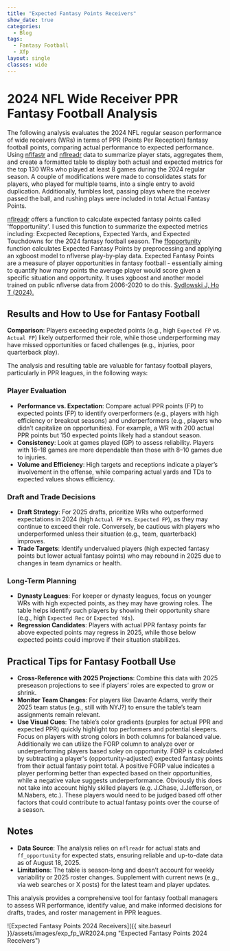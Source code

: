 ```yaml
---
title: "Expected Fantasy Points Receivers"
show_date: true
categories:
  - Blog
tags:
  - Fantasy Football
  - Xfp
layout: single
classes: wide
---
```


# 2024 NFL Wide Receiver PPR Fantasy Football Analysis

The following analysis evaluates the 2024 NFL regular season performance of wide receivers (WRs) in terms of PPR (Points Per Reception) fantasy football points, comparing actual performance to expected performance. Using [nflfastr](https://www.nflfastr.com/index.html) and [nflreadr](https://nflreadr.nflverse.com/index.html) data to summarize player stats, aggregates them, and create a formatted table to display both actual and expected metrics for the top 130 WRs who played at least 8 games during the 2024 regular season. A couple of modifications were made to consolidates stats for players, who played for multiple teams, into a single entry to avoid duplication. Additionally, fumbles lost, passing plays where the receiver passed the ball, and rushing plays were included in total Actual Fantasy Points. 

[nflreadr](https://nflreadr.nflverse.com/index.html) offers a function to calculate expected fantasy points called 'ffopportuniity'. I used this function to summarize the expected metrics including: Excpected Receptions, Expected Yards, and Expected Touchdowns for the 2024 fantasy football season. The [ffopportunity](https://ffopportunity.ffverse.com/) function calculates Expected Fantasy Points by preprocessing and applying an xgboost model to nflverse play-by-play data. Expected Fantasy Points are a measure of player opportunities in fantasy football - essentially aiming to quantify how many points the average player would score given a specific situation and opportunity. It uses xgboost and another model trained on public nflverse data from 2006-2020 to do this. [Sydlowski J, Ho T (2024).](https://ffopportunity.ffverse.com/)

## Results and How to Use for Fantasy Football

**Comparison**: Players exceeding expected points (e.g., high `Expected FP` vs. `Actual FP`) likely outperformed their role, while those underperforming may have missed opportunities or faced challenges (e.g., injuries, poor quarterback play).

The analysis and resulting table are valuable for fantasy football players, particularly in PPR leagues, in the following ways:

### Player Evaluation
- **Performance vs. Expectation**: Compare actual PPR points (FP) to expected points (FP) to identify overperformers (e.g., players with high efficiency or breakout seasons) and underperformers (e.g., players who didn’t capitalize on opportunities). For example, a WR with 200 actual PPR points but 150 expected points likely had a standout season.
- **Consistency**: Look at games played (GP) to assess reliability. Players with 16–18 games are more dependable than those with 8–10 games due to injuries.
- **Volume and Efficiency**: High targets and receptions indicate a player’s involvement in the offense, while comparing actual yards and TDs to expected values shows efficiency.

### Draft and Trade Decisions
- **Draft Strategy**: For 2025 drafts, prioritize WRs who outperformed expectations in 2024 (high `Actual FP` vs. `Expected FP`), as they may continue to exceed their role. Conversely, be cautious with players who underperformed unless their situation (e.g., team, quarterback) improves.
- **Trade Targets**: Identify undervalued players (high expected fantasy points but lower actual fantasy points) who may rebound in 2025 due to changes in team dynamics or health.

### Long-Term Planning
- **Dynasty Leagues**: For keeper or dynasty leagues, focus on younger WRs with high expected points, as they may have growing roles. The table helps identify such players by showing their opportunity share (e.g., high `Expected Rec` or `Expected Yds`).
- **Regression Candidates**: Players with actual PPR  fantasy points far above expected points may regress in 2025, while those below expected points could improve if their situation stabilizes.

## Practical Tips for Fantasy Football Use
- **Cross-Reference with 2025 Projections**: Combine this data with 2025 preseason projections to see if players’ roles are expected to grow or shrink.
- **Monitor Team Changes**: For players like Davante Adams, verify their 2025 team status (e.g., still with NYJ?) to ensure the table’s team assignments remain relevant.
- **Use Visual Cues**: The table’s color gradients (purples for actual PPR and expected PPR) quickly highlight top performers and potential sleepers. Focus on players with strong colors in both columns for balanced value. Additionally we can utilize the FORP column to analyze over or underperforming players based soley on opportunity. FORP is calculated by subtracting a player's (opportunity-adjusted) expected fantasy points from their actual fantasy point total. A positive FORP value indicates a player performing better than expected based on their opportunities, while a negative value suggests underperformance. Obviously this does not take into account highly skilled players (e.g. J.Chase, J.Jefferson, or M.Nabers, etc.). These players would need to be judged based off other factors that could contribute to actual fantasy points over the course of a season. 

## Notes
- **Data Source**: The analysis relies on `nflreadr` for actual stats and `ff_opportunity` for expected stats, ensuring reliable and up-to-date data as of August 18, 2025.
- **Limitations**: The table is season-long and doesn’t account for weekly variability or 2025 roster changes. Supplement with current news (e.g., via web searches or X posts) for the latest team and player updates.

This analysis provides a comprehensive tool for fantasy football managers to assess WR performance, identify value, and make informed decisions for drafts, trades, and roster management in PPR leagues.

![Expected Fantasy Points 2024 Receivers]({{ site.baseurl }}/assets/images/exp_fp_WR2024.png "Expected Fantasy Points 2024 Receivers")
